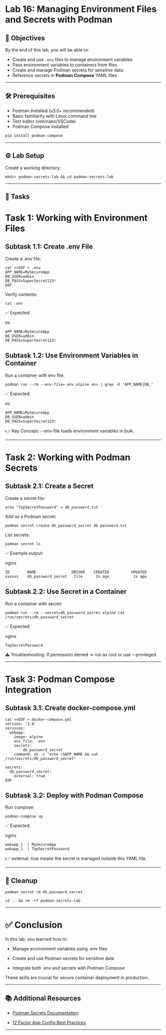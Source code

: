 # Lab 16: Managing Environment Files and Secrets with Podman

## 🎯 Objectives
By the end of this lab, you will be able to:
- Create and use `.env` files to manage environment variables  
- Pass environment variables to containers from files  
- Create and manage Podman secrets for sensitive data  
- Reference secrets in **Podman Compose** YAML files  

---

## 🛠 Prerequisites
- Podman installed (v3.0+ recommended)  
- Basic familiarity with Linux command line  
- Text editor (vim/nano/VSCode)  
- Podman Compose installed:
```bash
pip install podman-compose
```
---

## ⚙️ Lab Setup
Create a working directory:

```
mkdir podman-secrets-lab && cd podman-secrets-lab
```
---

##  🚀 Tasks
# Task 1: Working with Environment Files
## Subtask 1.1: Create .env File
Create a .env file:

```
cat <<EOF > .env
APP_NAME=MySecureApp
DB_USER=admin
DB_PASS=SuperSecret123!
EOF
```
Verify contents:

```
cat .env
```
✅ Expected:

ini
```
APP_NAME=MySecureApp
DB_USER=admin
DB_PASS=SuperSecret123!
```
## Subtask 1.2: Use Environment Variables in Container
Run a container with env file:

```
podman run --rm --env-file=.env alpine env | grep -E 'APP_NAME|DB_'
```
✅ Expected:

ini
```
APP_NAME=MySecureApp
DB_USER=admin
DB_PASS=SuperSecret123!
```
👉 Key Concept: --env-file loads environment variables in bulk.

---

# Task 2: Working with Podman Secrets
## Subtask 2.1: Create a Secret
Create a secret file:

```
echo "TopSecretPassword" > db_password.txt
```
Add as a Podman secret:

```
podman secret create db_password_secret db_password.txt
```
List secrets:

```
podman secret ls
```
✅ Example output:

nginx
```
ID        NAME                DRIVER    CREATED          UPDATED
xxxxxx    db_password_secret   file      2s ago           2s ago
```
## Subtask 2.2: Use Secret in a Container
Run a container with secret:

```
podman run --rm --secret=db_password_secret alpine cat /run/secrets/db_password_secret
```
✅ Expected:

nginx
```
TopSecretPassword
```
⚠️ Troubleshooting: If permission denied → run as root or use --privileged.

---

# Task 3: Podman Compose Integration
## Subtask 3.1: Create docker-compose.yml
```
cat <<EOF > docker-compose.yml
version: '3.8'
services:
  webapp:
    image: alpine
    env_file: .env
    secrets:
      - db_password_secret
    command: sh -c "echo \$APP_NAME && cat /run/secrets/db_password_secret"

secrets:
  db_password_secret:
    external: true
EOF
```
## Subtask 3.2: Deploy with Podman Compose
Run compose:

```
podman-compose up
```
✅ Expected:

nginx
```
webapp_1  | MySecureApp
webapp_1  | TopSecretPassword
```
👉 external: true means the secret is managed outside this YAML file.

---

## 🧹 Cleanup
```
podman secret rm db_password_secret

cd .. && rm -rf podman-secrets-lab
```

---

# ✅ Conclusion
In this lab, you learned how to:

- Manage environment variables using .env files

- Create and use Podman secrets for sensitive data

- Integrate both .env and secrets with Podman Compose

These skills are crucial for secure container deployment in production.

---

## 📚 Additional Resources
- [Podman Secrets Documentation](https://docs.podman.io/en/latest/markdown/podman-secret.1.html)

- [12 Factor App Config Best Practices](https://12factor.net/config)

---
